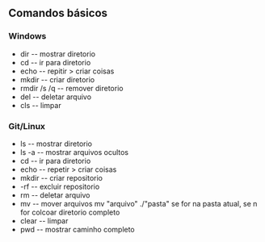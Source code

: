 ## Comandos básicos
### Windows
- dir -- mostrar diretorio 
- cd -- ir para diretorio
- echo -- repitir > criar coisas
- mkdir -- criar diretorio
- rmdir /s /q -- remover diretorio
- del -- deletar arquivo 
- cls -- limpar
### Git/Linux
- ls -- mostrar diretorio
- ls -a -- mostrar arquivos ocultos
- cd -- ir para diretorio
- echo -- repetir > criar coisas
- mkdir -- criar repositorio
- -rf -- excluir repositorio
- rm -- deletar arquivo
- mv -- mover arquivos mv "arquivo" ./"pasta" se for na pasta atual, se n for colcoar diretorio completo
- clear -- limpar
- pwd -- mostrar caminho completo
